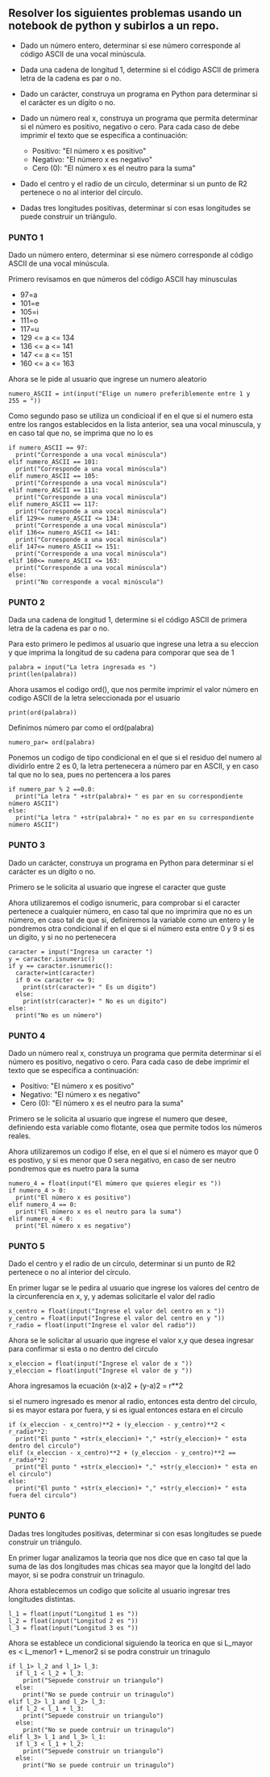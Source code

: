 ## Resolver los siguientes problemas usando un notebook de python y subirlos a un repo.

* Dado un número entero, determinar si ese número corresponde al código ASCII de una vocal minúscula.

* Dada una cadena de longitud 1, determine si el código ASCII de primera letra de la cadena es par o no.

* Dado un carácter, construya un programa en Python para determinar si el carácter es un dígito o no.

* Dado un número real x, construya un programa que permita determinar si el número es positivo, negativo o cero. Para cada caso de debe imprimir el texto que se especifica a continuación:
  * Positivo: "El número x es positivo"
  * Negativo: "El número x es negativo"
  * Cero (0): "El número x es el neutro para la suma"

* Dado el centro y el radio de un círculo, determinar si un punto de R2 pertenece o no al interior del círculo.

* Dadas tres longitudes positivas, determinar si con esas longitudes se puede construir un triángulo.

### PUNTO 1
Dado un número entero, determinar si ese número corresponde al código ASCII de una vocal minúscula.

Primero revisamos en que números del código ASCII hay minusculas

* 97=a
* 101=e
* 105=i
* 111=o
* 117=u
* 129 <= a <= 134
* 136 <= a <= 141
* 147 <= a <= 151
* 160 <= a <= 163

Ahora se le pide al usuario que ingrese un  numero aleatorio

  
```
numero_ASCII = int(input("Elige un numero preferiblemente entre 1 y 255 = "))
```

Como segundo paso se utiliza un condicioal if en el que si el numero esta entre los rangos establecidos en la lista anterior, sea una vocal minuscula, y en caso tal que no, se imprima que no lo es

```
if numero_ASCII == 97:
  print("Corresponde a una vocal minúscula")
elif numero_ASCII == 101:
  print("Corresponde a una vocal minúscula")
elif numero_ASCII == 105:
  print("Corresponde a una vocal minúscula")
elif numero_ASCII == 111:
  print("Corresponde a una vocal minúscula")
elif numero_ASCII == 117:
  print("Corresponde a una vocal minúscula")
elif 129<= numero_ASCII <= 134:
  print("Corresponde a una vocal minúscula")
elif 136<= numero_ASCII <= 141:
  print("Corresponde a una vocal minúscula")
elif 147<= numero_ASCII <= 151:
  print("Corresponde a una vocal minúscula")
elif 160<= numero_ASCII <= 163:
  print("Corresponde a una vocal minúscula")
else:
  print("No corresponde a vocal minúscula")
```

### PUNTO 2

Dada una cadena de longitud 1, determine si el código ASCII de primera letra de la cadena es par o no.

Para esto primero le pedimos al usuario que ingrese una letra a su eleccion y que imprima la longitud de su cadena para comporar que sea de 1

```
palabra = input("La letra ingresada es ")
print(len(palabra))
```

Ahora usamos el codigo ord(), que nos permite imprimir el valor número en codigo ASCII de la letra seleccionada por el usuario

```
print(ord(palabra))
```

Definimos número par como el ord(palabra)

```
numero_par= ord(palabra)
```

Ponemos un codigo de tipo condicional en el que si el residuo del numero al dividirlo entre 2 es 0, la letra pertenecera a número par en ASCII, y en caso tal que no lo sea, pues no pertencera a los pares

```
if numero_par % 2 ==0.0:
  print("La letra " +str(palabra)+ " es par en su correspondiente número ASCII")
else:
  print("La letra " +str(palabra)+ " no es par en su correspondiente número ASCII")
```

### PUNTO 3

Dado un carácter, construya un programa en Python para determinar si el carácter es un dígito o no.


Primero se le solicita al usuario que ingrese el caracter que guste

Ahora utilizaremos el codigo isnumeric, para comprobar si el caracter pertenece a cualquier número, en caso tal que no imprimira que no es un número, en caso tal de que si, definiremos la variable como un entero y le pondremos otra condicional if en el que si el número esta entre 0 y 9 si es un digito, y si no no pertenecera

```
caracter = input("Ingresa un caracter ")
y = caracter.isnumeric()
if y == caracter.isnumeric():
  caracter=int(caracter)
  if 0 <= caracter <= 9:
    print(str(caracter)+ " Es un digito")
  else:
    print(str(caracter)+ " No es un digito")
else:
  print("No es un número")
```

### PUNTO 4

Dado un número real x, construya un programa que permita determinar si el número es positivo, negativo o cero. Para cada caso de debe imprimir el texto que se especifica a continuación:
  * Positivo: "El número x es positivo"
  * Negativo: "El número x es negativo"
  * Cero (0): "El número x es el neutro para la suma"

Primero se le solicita al usuario que ingrese el numero que desee, definiendo esta variable como flotante, osea que permite todos los números reales.

Ahora utilizaremos un codigo if else, en el que si el número es mayor que 0 es postivo, y si es menor que 0 sera negativo, en caso de ser neutro pondremos que es nuetro para la suma

```
numero_4 = float(input("El múmero que quieres elegir es "))
if numero_4 > 0:
  print("El número x es positivo")
elif numero_4 == 0:
  print("El número x es el neutro para la suma")
elif numero_4 < 0:
  print("El número x es negativo")
```

### PUNTO 5

Dado el centro y el radio de un círculo, determinar si un punto de R2 pertenece o no al interior del círculo.


En primer lugar se le pedira al usuario que ingrese los valores del centro de la circunferencia en x, y, y ademas solicitarle el valor del radio

```
x_centro = float(input("Ingrese el valor del centro en x "))
y_centro = float(input("Ingrese el valor del centro en y "))
r_radio = float(input("Ingrese el valor del radio"))
```

Ahora se le solicitar al usuario que ingrese el valor x,y que desea ingresar para confirmar si esta o no dentro del circulo

```
x_eleccion = float(input("Ingrese el valor de x "))
y_eleccion = float(input("Ingrese el valor de y "))
```

Ahora ingresamos la ecuación (x-a)2 + (y-a)2 = r**2

si el numero ingresado es menor al radio, entonces esta dentro del circulo, si es mayor estara por fuera, y si es igual entonces estara en el circulo

```
if (x_eleccion - x_centro)**2 + (y_eleccion - y_centro)**2 < r_radio**2:
  print("El punto " +str(x_eleccion)+ "," +str(y_eleccion)+ " esta dentro del circulo")
elif (x_eleccion - x_centro)**2 + (y_eleccion - y_centro)**2 == r_radio**2:
  print("El punto " +str(x_eleccion)+ "," +str(y_eleccion)+ " esta en el circulo")
else:
  print("El punto " +str(x_eleccion)+ "," +str(y_eleccion)+ " esta fuera del circulo")
```

### PUNTO 6

Dadas tres longitudes positivas, determinar si con esas longitudes se puede construir un triángulo.

En primer lugar analizamos la teoria que nos dice que en caso tal que la suma de las dos longitudes mas chicas sea mayor que la longitd del lado mayor, si se podra construir un trinagulo.

Ahora establecemos un codigo que solicite al usuario ingresar tres longitudes distintas.

```
l_1 = float(input("Longitud 1 es "))
l_2 = float(input("Longitud 2 es "))
l_3 = float(input("Longitud 3 es "))
```

Ahora se establece un condicional siguiendo la teorica en que si L_mayor es < L_menor1 + L_menor2 si se podra construir un trinagulo

```
if l_1> l_2 and l_1> l_3:
  if l_1 < l_2 + l_3:
    print("Sepuede construir un triangulo")
  else:
    print("No se puede contruir un trinagulo")
elif l_2> l_1 and l_2> l_3:
  if l_2 < l_1 + l_3:
    print("Sepuede construir un triangulo")
  else:
    print("No se puede contruir un trinagulo")
elif l_3> l_1 and l_3> l_1:
  if l_3 < l_1 + l_2:
    print("Sepuede construir un triangulo")
  else:
    print("No se puede contruir un trinagulo")
```
